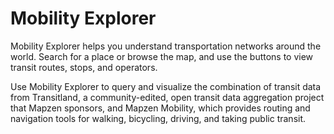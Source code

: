 # Mobility Explorer

Mobility Explorer helps you understand transportation networks around the world. Search for a place or browse the map, and use the buttons to view transit routes, stops, and operators.

Use Mobility Explorer to query and visualize the combination of transit data from Transitland, a community-edited, open transit data aggregation project that Mapzen sponsors, and Mapzen Mobility, which provides routing and navigation tools for walking, bicycling, driving, and taking public transit.
